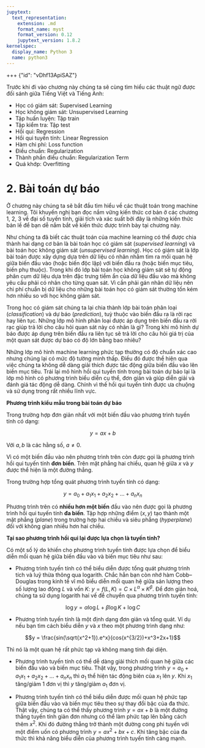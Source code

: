 ```yaml
---
jupytext:
  text_representation:
    extension: .md
    format_name: myst
    format_version: 0.12
    jupytext_version: 1.8.2
kernelspec:
  display_name: Python 3
  name: python3
---
```


+++ {"id": "vDhf13ApiSAZ"}

Trước khi đi vào chương này chúng ta sẽ cùng tìm hiểu các thuật ngữ được đối sánh giữa Tiếng Việt và Tiếng Anh:

* Học có giám sát: Supervised Learning
* Học không giám sát: Unsupervised Learning
* Tập huấn luyện: Tập train
* Tập kiểm tra: Tập test
* Hồi qui: Regression
* Hồi qui tuyến tính: Linear Regression
* Hàm chi phí: Loss function
* Điều chuẩn: Regularization
* Thành phần điều chuẩn: Regularization Term
* Quá khớp: Overfitting

# 2. Bài toán dự báo

Ở chương này chúng ta sẽ bắt đầu tìm hiểu về các thuật toán trong machine learning. Tôi khuyến nghị bạn đọc nắm vững kiến thức cơ bản ở các chương 1, 2, 3 về đại số tuyến tính, giải tích và xác suất bởi đây là những kiến thức bản lề để bạn dễ nắm bắt về kiến thức được trình bày tại chương này.

Như chúng ta đã biết các thuật toán của machine learning có thể được chia thành hai dạng cơ bản là bài toán học có giám sát (_supervised learning_) và bài toán học không giám sát (_unsupervised learning_). Học có giám sát là lớp bài toán được xây dựng dựa trên dữ liệu có nhãn nhằm tìm ra mối quan hệ giữa biến đầu vào (hoặc biến độc lập) với biến đầu ra (hoặc biến mục tiêu, biến phụ thuộc). Trong khi đó lớp bài toán học không giám sát sẽ tự động phân cụm dữ liệu dựa trên đặc trưng tiềm ẩn của dữ liệu đầu vào mà không yêu cầu phải có nhãn cho từng quan sát. Vì cần phải gán nhãn dữ liệu nên chi phí chuẩn bị dữ liệu cho những bài toán học có giám sát thường tốn kém hơn nhiều so với học không giám sát.

Trong học có giám sát chúng ta lại chia thành lớp bài toán phân loại (_classification_) và dự báo (_prediction_), tuỳ thuộc vào biến đầu ra là rời rạc hay liên tục. Những lớp mô hình phân loại được áp dụng trên biến đầu ra rời rạc giúp trả lời cho câu hỏi quan sát này có nhãn là gì? Trong khi mô hình dự báo được áp dụng trên biến đầu ra liên tục sẽ trả lời cho câu hỏi giá trị của một quan sát được dự báo có độ lớn bằng bao nhiêu? 

Những lớp mô hình machine learning phức tạp thường có độ chuẩn xác cao nhưng chúng lại có mức độ tường minh thấp. Điều đó được thể hiện qua việc chúng ta không dễ dàng giải thích được tác động giữa biến đầu vào lên biến mục tiêu. Trái lại mô hình hồi qui tuyến tính trong bài toán dự báo lại là lớp mô hình có phương trình biểu diễn cụ thể, đơn giản và giúp diễn giải và đánh giá tác động dễ dàng. Chính vì thế hồi qui tuyến tính được ưa chuộng và sử dụng trong rất nhiều lĩnh vực.

**Phương trình kiểu mẫu trong bài toán dự báo**

Trong trường hợp đơn giản nhất với một biến đầu vào phương trình tuyến tính có dạng:

$$y = ax + b$$

Với $a, b$ là các hằng số, $a \neq 0$.

Vì có một biến đầu vào nên phương trình trên còn được gọi là phương trình hồi qui tuyến tính **đơn biến**. Trên mặt phẳng hai chiều, quan hệ giữa $x$ và $y$ được thể hiện là một đường thẳng.

Trong trường hợp tổng quát phương trình tuyến tính có dạng:

$$y = a_0 + a_1 x _1 + a_2 x_2 + \dots + a_n x_n$$

Phương trình trên có **nhiều hơn một biến** đầu vào nên được gọi là phương trình hồi qui tuyến tính **đa biến**. Tập hợp những điểm $(x, y)$ tạo thành một mặt phẳng (_plane_) trong trường hợp hai chiều và siêu phẳng (_hyperplane_) đối với không gian nhiều hơn hai chiều.

**Tại sao phương trình hồi qui lại được lựa chọn là tuyến tính?**

Có một số lý do khiến cho phương trình tuyến tính được lựa chọn để biểu diễn mối quan hệ giữa biến đầu vào và biến mục tiêu như sau:

* Phương trình tuyến tính có thể biểu diễn được tổng quát phương trình tích và luỹ thừa thông qua logarith. Chắc hẳn bạn còn nhớ hàm Cobb–Douglas trong kinh tế vĩ mô biểu diễn mối quan hệ giữa sản lượng theo số lượng lao động $L$ và vốn $K$: $y = f(L, K) = C \times L^{\alpha} \times K^{\beta}$. Để đơn giản hoá, chúng ta sử dụng logarith hai vế để chuyển qua phương trình tuyến tính:

$$\log{y} = \alpha \log{L} + \beta \log{K} + \log{C}$$

* Phương trình tuyến tính là một định dạng đơn giản và tổng quát. Ví dụ nếu bạn tìm cách biểu diễn $y$ và $x$ theo một phương trình dạng như:

$$y = \frac{sin(\sqrt{x^2+1}).e^x}{cos(x^{3/2})+x^3+2x+1}$$

Thì nó là một quan hệ rất phức tạp và không mang tính đại diện.

* Phương trình tuyến tính có thể dễ dàng giải thích mối quan hệ giữa các biến đầu vào và biến mục tiêu. Thật vậy, trong phương trình $y = a_0 + a_1 x_1 + a_2 x_2 + \dots + a_n x_n$ thì $a_1$ thể hiện tác động biên của $x_1$ lên $y$. Khi $x_1$ tăng/giảm 1 đơn vị thì $y$ tăng/giảm $a_1$ đơn vị.

* Phương trình tuyến tính có thể biểu diễn được mối quan hệ phức tạp giữa biến đầu vào và biến mục tiêu theo sự thay đổi bậc của đa thức. Thật vậy, chúng ta có thể thấy phương trình $y = a x+b$ là một đường thẳng tuyến tính giản đơn nhưng có thể làm phức tạp lên bằng cách thêm $x^2$. Khi đó đường thẳng trở thành một đường cong phi tuyến với một điểm uốn có phương trình $y = a x^2+bx+c$. Khi tăng bậc của đa thức thì khả năng biểu diễn của phương trình tuyến tính càng mạnh.